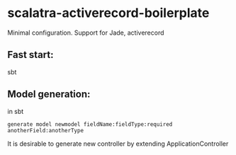 # scalatra-activerecord-boilerplate

Minimal configuration. Support for Jade, activerecord

Fast start:
------
sbt

Model generation:
-----

in sbt

`generate model newmodel fieldName:fieldType:required anotherField:anotherType`

It is desirable to generate new controller by extending ApplicationController
